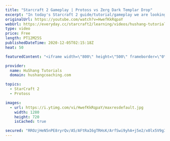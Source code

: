 ```yaml
---
title: "Starcraft 2 Gameplay | Protoss vs Zerg Dark Templar Drop"
excerpt: "In today's Starcraft 2 guide/tutorial/gameplay we are looking at a protoss vs zerg match against pig. I utilize one of my favourite builds: the dark templar drop and it works like a charm. Check it out :)  Starcraft 2 Gameplay | Protoss vs Zerg Dark Templar Drop #starcraft2 #gameplay #ProtossVsZerg #guide"
originalUrl: https://youtube.com/watch?v=HwefKkRqpaY
webUrl: https://everyday.cc/starcraft2/learning/videos/hushang-tutorials-starcraft-2-gameplay-protoss-vs-zerg-dark-templar-drop/
type: video
price: Free
length: PT12M25S
publishedDateTime: 2020-12-05T02:15:18Z
heat: 50

featuredContent: "<iframe width=\"800\" height=\"500\" frameborder=\"0\" src=\"https://www.youtube.com/embed/HwefKkRqpaY\" allow=\"accelerometer; autoplay; encrypted-media; gyroscope; picture-in-picture\" allowfullscreen></iframe>"

provider:
  name: HuShang Tutorials
  domain: hushangcoaching.com

topics:
  - StarCraft 2
  - Protoss

images:
  - url: https://i.ytimg.com/vi/HwefKkRqpaY/maxresdefault.jpg
    width: 1280
    height: 720
    isCached: true

secured: "RROzjHeN5nPE8ryrQv/A5/AFtRaI6gTRHsK/ArfSwi9yhA+j5e2/x0lx5V9g3YVMRdv7oYvjGk/ANJZFU+nOto3dVmQ6VbmaGqMEpdAFjfOvhHpsISt9YfglSm+8rUXC/o0jMDrNdeQORfez09gRPiA/liffTo1dEPYvecLKlngfICf4zeRrauaRoZIiM2xwHmOwHLXczjasynE2jHwKNKslx76o8j6QH7JV6T/1r8b6gbcMFLF1DK+TRjEWAt4DJxpkxk1oeCgyEj6mNcv0XJZrKdjM+TjpfaIYgmtkt21tPQUFVncQRzM1TSq7tabKB6GMbErFdW9VLH0RMQBK1jTOWKrYg70hjfTKaOEMiCdRpnnIjknXnkds9xshTGJw8TiJ5nR1Fp/DO3nG0URi/NYEuj7FoFQznklqY7KvhTU=;AunymzAUWY9RBHx/mAtinw=="
---
```


